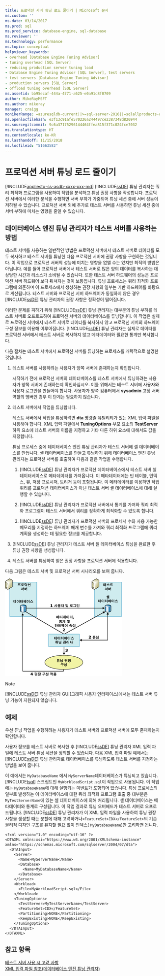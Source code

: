 ```yaml
---
title: 프로덕션 서버 튜닝 로드 줄이기 | Microsoft 문서
ms.custom: ''
ms.date: 03/14/2017
ms.prod: sql
ms.prod_service: database-engine, sql-database
ms.reviewer: ''
ms.technology: performance
ms.topic: conceptual
helpviewer_keywords:
- overhead [Database Engine Tuning Advisor]
- tuning overhead [SQL Server]
- reducing production server tuning load
- Database Engine Tuning Advisor [SQL Server], test servers
- test servers [Database Engine Tuning Advisor]
- production servers [SQL Server]
- offload tuning overhead [SQL Server]
ms.assetid: bb95ecaf-444a-4771-a625-e0a91c8f0709
author: MikeRayMSFT
ms.author: mikeray
manager: craigg
monikerRange: =azuresqldb-current||>=sql-server-2016||=sqlallproducts-allversions||>=sql-server-linux-2017||=azuresqldb-mi-current
ms.openlocfilehash: e3f13c91afe570226a244497ce2387348d820944
ms.sourcegitcommit: 9c6a37175296144464ffea815f371c024fce7032
ms.translationtype: HT
ms.contentlocale: ko-KR
ms.lasthandoff: 11/15/2018
ms.locfileid: "51663582"
---
```

# <a name="reduce-the-production-server-tuning-load"></a>프로덕션 서버 튜닝 로드 줄이기
[!INCLUDE[appliesto-ss-asdb-xxxx-xxx-md](../../includes/appliesto-ss-asdb-xxxx-xxx-md.md)]
  [!INCLUDE[ssDE](../../includes/ssde-md.md)] 튜닝 관리자는 쿼리 최적화 프로그램을 사용하여 작업을 분석하고 튜닝 권장 사항을 작성합니다. 프로덕션 서버에서 이러한 분석을 수행하면 서버 부하가 가중되어 튜닝 세션 중에 서버 성능이 저하될 수 있습니다. 프로덕션 서버 외에 추가로 테스트 서버를 사용하면 튜닝 세션 중에 서버 부하에 미치는 영향을 줄일 수 있습니다.  
  
## <a name="how-database-engine-tuning-advisor-uses-a-test-server"></a>데이터베이스 엔진 튜닝 관리자가 테스트 서버를 사용하는 방법  
 테스트 서버를 사용하는 일반적인 방법은 프로덕션 서버에서 테스트 서버로 데이터를 모두 복사하고 테스트 서버를 튜닝한 다음 프로덕션 서버에 권장 사항을 구현하는 것입니다. 이 작업으로 프로덕션 서버의 성능에 미치는 영향을 없앨 수는 있지만 최적의 방법은 아닙니다. 예를 들어 프로덕션 서버에서 테스트 서버로 많은 양의 데이터를 복사하는 데 상당한 시간과 리소스가 소비될 수 있습니다. 또한 테스트 서버 하드웨어의 성능은 프로덕션 서버 하드웨어 보다 뒤쳐지는 것이 보통입니다. 튜닝 프로세스는 쿼리 최적화 프로그램에 의존하며 이 프로세스에서 생성하는 권장 사항의 일부는 기반 하드웨어를 바탕으로 계산됩니다. 테스트 서버와 프로덕션 서버 하드웨어가 동일하지 않은 경우 [!INCLUDE[ssDE](../../includes/ssde-md.md)] 튜닝 관리자의 권장 사항은 정확성이 떨어집니다.  
  
 이러한 문제를 피하기 위해 [!INCLUDE[ssDE](../../includes/ssde-md.md)] 튜닝 관리자는 대부분의 튜닝 부하를 테스트 서버로 오프로드하여 프로덕션 서버의 데이터베이스를 튜닝합니다. 이 작업은 실제로 프로덕션 서버에서 테스트 서버로 데이터를 복사하지 않고 프로덕션 서버의 하드웨어 구성 정보를 이용해 이루어집니다. [!INCLUDE[ssDE](../../includes/ssde-md.md)] 튜닝 관리자는 실제로 데이터를 프로덕션 서버에서 테스트 서버로 복사하지 않고 메타데이터와 필요한 통계만 복사합니다.  
  
 다음 절차는 테스트 서버에서 프로덕션 서버를 튜닝하는 프로세스를 개략적으로 설명한 것입니다.  
  
1.  테스트 서버를 사용하려는 사용자가 양쪽 서버에 존재하는지 확인합니다.  
  
     시작하기 전에 프로덕션 서버의 데이터베이스를 테스트 서버에서 튜닝하려는 사용자가 양쪽 서버에 존재하는지 확인하십시오. 이를 위해서는 테스트 서버에 사용자와 사용자 로그인을 만들어야 합니다. 사용자가 양쪽 컴퓨터에서 **sysadmin** 고정 서버 역할의 멤버인 경우 이 단계는 필요하지 않습니다.  
  
2.  테스트 서버에서 작업을 튜닝합니다.  
  
     테스트 서버에서 작업을 튜닝하려면 **dta** 명령줄 유틸리티가 있는 XML 입력 파일을 사용해야 합니다. XML 입력 파일에서 **TuningOptions** 부모 요소의 **TestServer** 하위 요소에 테스트 서버의 이름을 지정하고 기타 다른 하위 요소에 대해서도 값을 지정합니다.  
  
     튜닝 프로세스 중에 데이터베이스 엔진 튜닝 관리자가 테스트 서버에 셸 데이터베이스를 만듭니다. 셸 데이터베이스를 만들고 튜닝하기 위해 데이터베이스 엔진 튜닝 관리자는 프로덕션 서버를 호출하여 다음과 같은 작업을 수행합니다.  
  
    1.  [!INCLUDE[ssDE](../../includes/ssde-md.md)] 튜닝 관리자가 프로덕션 데이터베이스에서 테스트 서버 셸 데이터베이스로 메타데이터를 가져옵니다. 이 메타데이터에는 빈 테이블, 인덱스, 뷰, 저장 프로시저, 트리거 등이 포함됩니다. 이 메타데이터를 이용하면 작업 쿼리를 프로덕션 데이터베이스가 아닌 테스트 서버 셸 데이터베이스에 대해 실행할 수 있습니다.  
  
    2.  [!INCLUDE[ssDE](../../includes/ssde-md.md)] 튜닝 관리자가 프로덕션 서버에서 통계를 가져와 쿼리 최적화 프로그램이 테스트 서버에서 쿼리를 정확하게 최적화할 수 있도록 합니다.  
  
    3.  [!INCLUDE[ssDE](../../includes/ssde-md.md)] 튜닝 관리자가 프로덕션 서버의 프로세서 수와 사용 가능한 메모리를 지정하는 하드웨어 매개 변수를 가져와 쿼리 최적화 프로그램에 쿼리 계획을 생성하는 데 필요한 정보를 제공합니다.  
  
3.  [!INCLUDE[ssDE](../../includes/ssde-md.md)] 튜닝 관리자가 테스트 서버 셸 데이터베이스 튜닝을 완료한 후 튜닝 권장 사항을 생성합니다.  
  
4.  테스트 서버를 튜닝하여 얻은 권장 사항을 프로덕션 서버에 적용합니다.  
  
 다음 그림은 테스트 서버 및 프로덕션 서버 시나리오를 보여 줍니다.  
  
 ![데이터베이스 엔진 튜닝 관리자의 테스트 서버 사용](../../relational-databases/performance/media/testsvr.gif "Database Engine Tuning Advisor test server usage")  
  
> [!NOTE]  
>  [!INCLUDE[ssDE](../../includes/ssde-md.md)] 튜닝 관리자 GUI(그래픽 사용자 인터페이스)에서는 테스트 서버 튜닝 기능이 지원되지 않습니다.  
  
## <a name="example"></a>예제  
 우선 튜닝 작업을 수행하려는 사용자가 테스트 서버와 프로덕션 서버에 모두 존재하는지 확인합니다.  
  
 사용자 정보를 테스트 서버로 복사한 후 [!INCLUDE[ssDE](../../includes/ssde-md.md)] 튜닝 관리자 XML 입력 파일에 테스트 서버 튜닝 세션을 정의할 수 있습니다. 다음 XML 입력 파일 예에서는 [!INCLUDE[ssDE](../../includes/ssde-md.md)] 튜닝 관리자로 데이터베이스를 튜닝하도록 테스트 서버를 지정하는 방법을 보여 줍니다.  
  
 이 예에서는 `MyDatabaseName` 에서 `MyServerName`데이터베이스가 튜닝되고 있습니다. [!INCLUDE[tsql](../../includes/tsql-md.md)] 스크립트인 `MyWorkloadScript.sql`이 작업으로 사용됩니다. 이 작업에는 `MyDatabaseName`에 대해 실행되는 이벤트가 포함되어 있습니다. 튜닝 프로세스의 일부로 발생하는 이 데이터베이스에 대한 쿼리 최적화 프로그램 호출 중 대부분은 `MyTestServerName`에 있는 셸 데이터베이스에 의해 처리됩니다. 셸 데이터베이스는 메타데이터와 통계로 구성됩니다. 이 작업 결과로 튜닝 오버헤드가 테스트 서버로 오프로드됩니다. [!INCLUDE[ssDE](../../includes/ssde-md.md)] 튜닝 관리자가 이 XML 입력 파일을 사용하여 튜닝 권장 사항을 생성할 때는 분할에 대해 고려하거나`<FeatureSet>IDX</FeatureSet>`의 기존 물리적 디자인 구조를 유지할 필요 없이 인덱스( `MyDatabaseName`)만 고려하면 됩니다.  
  
```  
<?xml version="1.0" encoding="utf-16" ?>  
<DTAXML xmlns:xsi="https://www.w3.org/2001/XMLSchema-instance" xmlns="https://schemas.microsoft.com/sqlserver/2004/07/dta">  
  <DTAInput>  
    <Server>  
      <Name>MyServerName</Name>  
      <Database>  
        <Name>MyDatabaseName</Name>  
      </Database>  
    </Server>  
    <Workload>  
      <File>MyWorkloadScript.sql</File>  
    </Workload>  
    <TuningOptions>  
      <TestServer>MyTestServerName</TestServer>  
      <FeatureSet>IDX</FeatureSet>  
      <Partitioning>NONE</Partitioning>  
      <KeepExisting>NONE</KeepExisting>  
    </TuningOptions>  
  </DTAInput>  
</DTAXML>  
```  
  
## <a name="see-also"></a>참고 항목  
 [테스트 서버 사용 시 고려 사항](../../relational-databases/performance/considerations-for-using-test-servers.md)   
 [XML 입력 파일 참조&#40;데이터베이스 엔진 튜닝 관리자&#41;](../../tools/dta/xml-input-file-reference-database-engine-tuning-advisor.md)  
  
  
